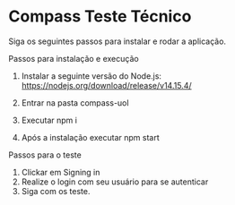 # Compass Teste Técnico

Siga os seguintes passos para instalar e rodar a aplicação.

Passos para instalação e execução

1) Instalar a seguinte versão do Node.js:
   https://nodejs.org/download/release/v14.15.4/

2) Entrar na pasta compass-uol
3) Executar npm i
4) Após a instalação executar npm start

Passos para o teste

1) Clickar em Signing in
2) Realize o login com seu usuário para se autenticar
3) Siga com os teste.
